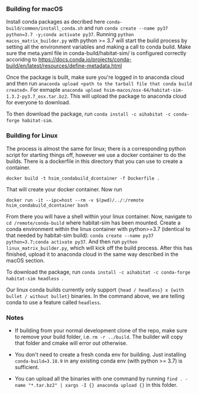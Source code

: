 ### Building for macOS

Install conda packages as decribed here ```conda-build/common/install_conda.sh``` and run ```conda create --name py37 python=3.7 -y;conda activate py37```.
Running ```python macos_matrix_builder.py``` with python >= 3.7 will start the build process by setting all the environment variables and making a call to conda build. Make sure the meta.yaml file in conda-build/habitat-sim/ is configured correctly accoridng to https://docs.conda.io/projects/conda-build/en/latest/resources/define-metadata.html

Once the package is built, make sure you're logged in to anaconda cloud and then run ```anaconda upload <path to the tarball file that conda build created>```. For exmaple ```anaconda upload hsim-macos/osx-64/habitat-sim-1.3.2-py3.7_osx.tar.bz2```. This will upload the package to anaconda cloud for everyone to download.

To then download the package, run ```conda install -c aihabitat -c conda-forge habitat-sim```.


### Building for Linux

The process is almost the same for linux; there is a corresponding python script for starting things off, however we use a docker container to do the builds. There is a dockerfile in this directory that you can use to create a container.

```docker build -t hsim_condabuild_dcontainer -f Dockerfile .```

That will create your docker container. Now run

```docker run -it --ipc=host --rm -v $(pwd)/../:/remote hsim_condabuild_dcontainer bash```

From there you will have a shell within your linux container. Now, navigate to ```cd /remote/conda-build``` where habitat-sim has been mounted. Create a conda environment within the linux container with python>=3.7 (identical to that needed by habitat-sim build): ```conda create --name py37 python=3.7;conda activate py37```. And then run ```python linux_matrix_builder.py```, which will kick off the build process. After this has finished, upload it to anaconda cloud in the same way described in the macOS section.

To download the package, run ```conda install -c aihabitat -c conda-forge habitat-sim headless ```.

Our linux conda builds currently only support ```{head / headless} x {with bullet / without bullet}``` binaries. In the command above, we are telling conda to use a feature called ```headless```.



### Notes

* If building from your normal development clone of the repo, make sure to remove your build folder, i.e. ```rm -r ../build```.  The builder will copy that folder and cmake will error out otherwise.

* You don't need to create a fresh conda env for building.  Just installing ```conda-build=3.18.9``` in any existing conda env (with python >= 3.7) is sufficient.

* You can upload all the binaries with one command by running ```find . -name "*.tar.bz2" | xargs -I {} anaconda upload {}``` in this folder.
